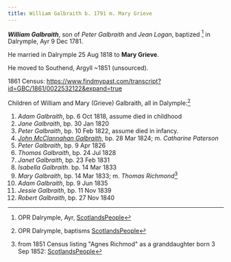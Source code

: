 ```yaml
---
title: William Galbraith b. 1791 m. Mary Grieve
---
```

***William Galbraith***, son of *Peter Galbraith* and *Jean Logan*, baptized [^birth] in Dalrymple, Ayr 9 Dec 1781.

He married in Dalrymple 25 Aug 1818 to **Mary Grieve**.

He moved to Southend, Argyll ~1851 (unsourced).

1861 Census: https://www.findmypast.com/transcript?id=GBC/1861/0022532122&expand=true 

Children of William and Mary (Grieve) Galbraith, all in Dalymple:[^children]

1. *Adam Galbraith*, bp. 6 Oct 1818, assume died in childhood
2. *Jane Galbraith*, bp. 30 Jan 1820
3. *Peter Galbraith*, bp. 10 Feb 1822, assume died in infancy.
4. *[John McClannahan Galbraith](galbraith-john-1824-paterson.md)*, bp. 28 Mar 1824; m. *Catharine Paterson*
5. *Peter Galbraith*, bp. 9 Apr 1826
6. *Thomas Galbraith*, bp. 24 Jul 1828
7. *Janet Galbraith*, bp. 23 Feb 1831
8. *Isabella Galbraith*. bp. 14 Mar 1833
9. *Mary Galbraith*, bp. 14 Mar 1833; m. *Thomas Richmond*[^mary-marriage]
10. *Adam Galbraith*, bp. 9 Jun 1835
11. *Jessie Galbraith*, bp. 11 Nov 1839
12. *Robert Galbraith*, bp. 27 Nov 1840

[^birth]: OPR Dalrymple, Ayr, [ScotlandsPeople](https://www.scotlandspeople.gov.uk/record-results?search_type=people&event=%28B%20OR%20C%20OR%20S%29&record_type%5B0%5D=opr_births&church_type=Old%20Parish%20Registers&dl_cat=church&dl_rec=church-births-baptisms&surname=galbraith&surname_so=exact&forename=william&forename_so=starts&sex=M&from_year=1791&to_year=1791&parent_names_so=exact&parent_name_two_so=exact&county=AYR&record=Church%20of%20Scotland%20%28old%20parish%20registers%29%20Roman%20Catholic%20Church%20Other%20churches)

[^marriage]: OPR Dalrymple, Ayr; [ScotlandsPeople](https://www.scotlandspeople.gov.uk/record-results?search_type=people&event=M&record_type%5B0%5D=opr_marriages&church_type=Old%20Parish%20Registers&dl_cat=church&dl_rec=church-banns-marriages&surname=galbraith&surname_so=exact&forename=william&forename_so=starts&sex=M&spouse_name=mary&spouse_name_so=exact&county=AYR&record=Church%20of%20Scotland%20%28old%20parish%20registers%29%20Roman%20Catholic%20Church%20Other%20churches)

[^children]: OPR Dalrymple, baptisms [ScotlandsPeople](https://www.scotlandspeople.gov.uk/record-results?search_type=people&event=%28B%20OR%20C%20OR%20S%29&record_type%5B0%5D=opr_births&church_type=Old%20Parish%20Registers&dl_cat=church&dl_rec=church-births-baptisms&surname=galbraith&surname_so=starts&forename_so=starts&from_year=1815&to_year=1850&parent_names_so=soundex&parent_name_two=grieve&parent_name_two_so=exact&county=AYR&record=Church%20of%20Scotland%20%28old%20parish%20registers%29%20Roman%20Catholic%20Church%20Other%20churches&rd_real_name%5B0%5D=DALRYMPLE&rd_display_name%5B0%5D=DALRYMPLE_DALRYMPLE&rd_label%5B0%5D=DALRYMPLE&rd_name%5B0%5D=DALRYMPLE&sort=asc&order=Date&field=year)

[^mary-marriage]: from 1851 Census listing "Agnes Richmod" as a granddaughter born 3 Sep 1852: [ScotlandsPeople](https://www.scotlandspeople.gov.uk/record-results?search_type=people&event=%28B%20OR%20C%20OR%20S%29&record_type%5B0%5D=opr_births&church_type=Old%20Parish%20Registers&dl_cat=church&dl_rec=church-births-baptisms&surname=richmon&surname_so=starts&forename=agnes&forename_so=starts&sex=F&from_year=1850&to_year=1854&parent_names_so=soundex&parent_name_two_so=exact&county=ARGYLL&record=Church%20of%20Scotland%20%28old%20parish%20registers%29%20Roman%20Catholic%20Church%20Other%20churches)
